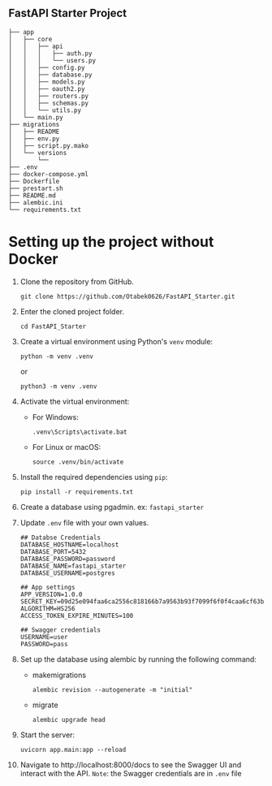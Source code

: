 ## FastAPI Starter Project

```
├── app
│   ├── core
│   │   ├── api
│   │   │   ├── auth.py
│   │   │   └── users.py
│   │   ├── config.py
│   │   ├── database.py
│   │   ├── models.py
│   │   ├── oauth2.py
│   │   ├── routers.py
│   │   ├── schemas.py
│   │   └── utils.py
│   └── main.py
├── migrations
│   ├── README
│   ├── env.py
│   ├── script.py.mako
│   └── versions
│       └── 
├── .env
├── docker-compose.yml
├── Dockerfile
├── prestart.sh
├── README.md
├── alembic.ini
└── requirements.txt
```

# Setting up the project without Docker

1. Clone the repository from GitHub.
    ```
    git clone https://github.com/Otabek0626/FastAPI_Starter.git
    ```

2. Enter the cloned project folder.
    ```
    cd FastAPI_Starter
    ```

3. Create a virtual environment using Python's `venv` module:

    ```
    python -m venv .venv
    ```
    or
    ```
    python3 -m venv .venv
    ```

4. Activate the virtual environment:

    - For Windows:

        ```
        .venv\Scripts\activate.bat
        ```

    - For Linux or macOS:

        ```
        source .venv/bin/activate
        ```

5. Install the required dependencies using `pip`:

    ```
    pip install -r requirements.txt
    ```

5. Create a database using pgadmin. ex: `fastapi_starter`

6. Update `.env` file with your own values.
    ```
    ## Databse Credentials
    DATABASE_HOSTNAME=localhost
    DATABASE_PORT=5432
    DATABASE_PASSWORD=password
    DATABASE_NAME=fastapi_starter
    DATABASE_USERNAME=postgres

    ## App settings
    APP_VERSION=1.0.0
    SECRET_KEY=09d25e094faa6ca2556c818166b7a9563b93f7099f6f0f4caa6cf63b88e8d3e7
    ALGORITHM=HS256
    ACCESS_TOKEN_EXPIRE_MINUTES=100

    ## Swagger credentials
    USERNAME=user
    PASSWORD=pass
    ```




7. Set up the database using alembic by running the following command:
    - makemigrations
        ```
        alembic revision --autogenerate -m "initial"
        ```
    - migrate
        ```
        alembic upgrade head
        ```

8. Start the server:

    ```
    uvicorn app.main:app --reload
    ```

8. Navigate to http://localhost:8000/docs to see the Swagger UI and interact with the API. 
    `Note`: the Swagger credentials are in `.env` file
